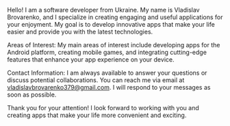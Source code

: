 Hello! I am a software developer from Ukraine. My name is Vladislav Brovarenko, and I specialize in creating engaging and useful applications for your enjoyment. My goal is to develop innovative apps that make your life easier and provide you with the latest technologies.

Areas of Interest:
My main areas of interest include developing apps for the Android platform, creating mobile games, and integrating cutting-edge features that enhance your app experience on your device.

Contact Information:
I am always available to answer your questions or discuss potential collaborations. You can reach me via email at vladislavbrovarenko379@gmail.com. I will respond to your messages as soon as possible.

Thank you for your attention! I look forward to working with you and creating apps that make your life more convenient and exciting.
